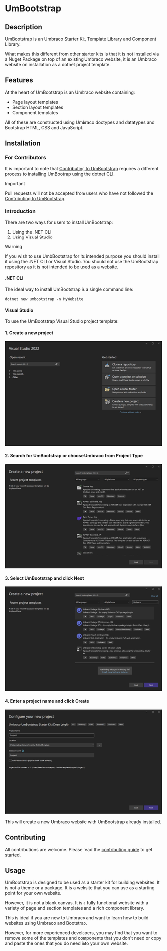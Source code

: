 # UmBootstrap

## Description
UmBootstrap is an Umbraco Starter Kit, Template Library and Component Library.

What makes this different from other starter kits is that it is not installed via a Nuget Package on top of an existing Umbraco website, it is an Umbraco website on installation as a dotnet project template.

## Features

At the heart of UmBootstrap is an Umbraco website containing:
* Page layout templates
* Section layout templates
* Component templates

All of these are constructed using Umbraco doctypes and datatypes and Bootstrap HTML, CSS and JavaScript.

## Installation

### For Contributors
It is important to note that [Contributing to UmBootstrap](CONTRIBUTING.md) requires a different process to installing UmBootrap using the dotnet CLI.

> [!IMPORTANT] 
> Pull requests will not be accepted from users who have not followed the [Contributing to UmBootstrap](CONTRIBUTING.md).

### Introduction
There are two ways for users to install UmBootstrap:
1. Using the .NET CLI
2. Using Visual Studio

> [!WARNING] 
> If you wish to use UmbBootstrap for its intended purpose you should  install it using the .NET CLI or Visual Studio.
> You should not use the UmBootstrap repository as it is not intended to be used as a website.

#### .NET CLI

The ideal way to install UmBootstrap is a single command line:

    dotnet new umbootstrap -n MyWebsite

 #### Visual Studio

 To use the UmBootstrap Visual Studio project template:

#### 1. Create a new project

 ![Visual Studio Get Started Screen](assets/installation-vs-01.png)

#### 2. Search for UmBootstrap or choose Umbraco from Project Type

![Visual Studio New Project Screen](assets/installation-vs-02.png)

#### 3. Select UmBootstrap and click Next

![Visual Studio New Project Screen](assets/installation-vs-03.png)

#### 4. Enter a project name and click Create

![Visual Studio New Project Screen](assets/installation-vs-04.png)

This will create a new Umbraco website with UmBootstrap already installed.

## Contributing
All contributions are welcome. Please read the [contributing guide](CONTRIBUTING.md) to get started.

## Usage

UmBootstrap is designed to be used as a starter kit for building websites. It is not a theme or a package. It is a website that you can use as a starting point for your own website.

However, it is not a blank canvas. It is a fully functional website with a variety of page and section templates and a rich component library.

This is ideal if you are new to Umbraco and want to learn how to build websites using Umbraco and Bootstrap.

However, for more experienced developers, you may find that you want to remove some of the templates and components that you don't need or copy and paste the ones that you do need into your own website.
